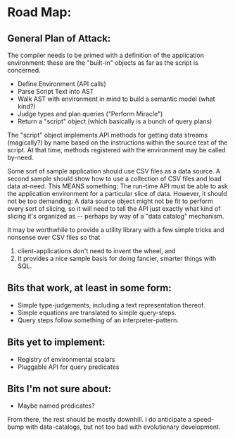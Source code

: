 # Road Map:

## General Plan of Attack:

The compiler needs to be primed with a definition of the application environment:
these are the "built-in" objects as far as the script is concerned.

* Define Environment (API calls)
* Parse Script Text into AST
* Walk AST with environment in mind to build a semantic model (what kind?)
* Judge types and plan queries ("Perform Miracle")
* Return a "script" object (which basically is a bunch of query plans)

The "script" object implements API methods for getting data streams (magically?)
by name based on the instructions within the source text of the script. At that
time, methods registered with the environment may be called by-need.

Some sort of sample application should use CSV files as a data source.
A second sample should show how to use a collection of CSV files and
load data at-need. This MEANS something: The run-time API must be able
to ask the application environment for a particular slice of data.
However, it should not be too demanding: A data source object might not
be fit to perform every sort of slicing, so it will need to tell the
API just exactly what kind of slicing it's organized as -- perhaps by
way of a "data catalog" mechanism.

It may be worthwhile to provide a utility library with a few simple tricks
and nonsense over CSV files so that
1. client-applications don't need to invent the wheel, and
2. It provides a nice sample basis for doing fancier, smarter things with SQL.

## Bits that work, at least in some form:

* Simple type-judgements, including a text representation thereof.
* Simple equations are translated to simple query-steps.
* Query steps follow something of an interpreter-pattern.

## Bits yet to implement:

* Registry of environmental scalars
* Pluggable API for query predicates

## Bits I'm not sure about:
* Maybe named predicates?

From there, the rest should be mostly downhill. I do anticipate a speed-bump
with data-catalogs, but not too bad with evolutionary development.

